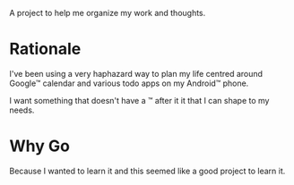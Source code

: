 A project to help me organize my work and thoughts.

# Rationale
I've been using a very haphazard way to plan my life centred around Google™
calendar and various todo apps on my Android™ phone.

I want something that doesn't have a ™ after it it that I can shape to my needs.

# Why Go
Because I wanted to learn it and this seemed like a good project to learn it.

